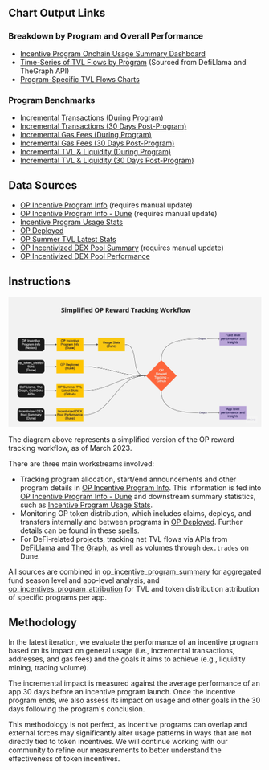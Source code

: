 ## Chart Output Links
### Breakdown by Program and Overall Performance
  - [Incentive Program Onchain Usage Summary Dashboard](https://dune.com/oplabspbc/optimism-incentive-program-usage-summary)
  - [Time-Series of TVL Flows by Program](https://static.optimism.io/op-analytics/op_rewards_tracking/img_outputs/overall/cumul_ndf_last_price.html) (Sourced from DefiLlama and TheGraph API)
   - [Program-Specific TVL Flows Charts](https://github.com/ethereum-optimism/op-analytics/tree/main/op_rewards_tracking/img_outputs/app/last_price/svg)
### Program Benchmarks
  - [Incremental Transactions (During Program)](https://static.optimism.io/op-analytics/op_rewards_tracking/img_outputs/benchmark/html/incremental_txs_annualized_per_op.html)
  - [Incremental Transactions (30 Days Post-Program)](https://static.optimism.io/op-analytics/op_rewards_tracking/img_outputs/benchmark/html/incremental_txs_after_annualized_per_op.html)
  - [Incremental Gas Fees (During Program)](https://static.optimism.io/op-analytics/op_rewards_tracking/img_outputs/benchmark/html/incremental_gas_fee_eth_annualized_per_op.html)
  - [Incremental Gas Fees (30 Days Post-Program)](https://static.optimism.io/op-analytics/op_rewards_tracking/img_outputs/benchmark/html/incremental_gas_fee_eth_after_annualized_per_op.html)
  - [Incremental TVL & Liquidity (During Program)](https://static.optimism.io/op-analytics/op_rewards_tracking/img_outputs/benchmark/html/net_tvl_per_op_during.html)
  - [Incremental TVL & Liquidity (30 Days Post-Program)](https://static.optimism.io/op-analytics/op_rewards_tracking/img_outputs/benchmark/html/net_tvl_per_op.html)

## Data Sources
- [OP Incentive Program Info](https://oplabs.notion.site/26d856d5ad7c4fda919c62e839cf6051?v=4e38174b2e994129b51dcfa127965aa4) (requires manual update)
- [OP Incentive Program Info - Dune](https://dune.com/queries/1861732) (requires manual update)
- [Incentive Program Usage Stats](https://dune.com/queries/2195796)
- [OP Deployed](https://dune.com/queries/1886707)
- [OP Summer TVL Latest Stats](https://github.com/MSilb7/msilb7-crypto-queries/blob/main/L2%20TVL/csv_outputs/op_summer_latest_stats.csv)
- [OP Incentivized DEX Pool Summary](https://dune.com/queries/1904611) (requires manual update)
- [OP Incentivized DEX Pool Performance](https://dune.com/queries/2175452/3563944)

## Instructions
![](/op_rewards_tracking/simplified_op_reward_tracking_workflow.jpg?raw=true "Simplified OP Reward Tracking Workflow")

The diagram above represents a simplified version of the OP reward tracking workflow, as of March 2023.

There are three main workstreams involved:

- Tracking program allocation, start/end announcements and other program details in [OP Incentive Program Info](https://www.notion.so/oplabs/26d856d5ad7c4fda919c62e839cf6051?v=4e38174b2e994129b51dcfa127965aa4). This information is fed into [OP Incentive Program Info - Dune](https://dune.com/queries/1861732) and downstream summary statistics, such as [Incentive Program Usage Stats](https://dune.com/queries/2195796).
- Monitoring OP token distribution, which includes claims, deploys, and transfers internally and between programs in [OP Deployed](https://dune.com/queries/1886707). Further details can be found in these [spells](https://github.com/duneanalytics/spellbook/tree/main/models/op/token_distributions/optimism).
- For DeFi-related projects, tracking net TVL flows via APIs from [DeFiLlama](https://defillama.com/) and [The Graph](https://thegraph.com/en/), as well as volumes through `dex.trades` on Dune.

All sources are combined in [op_incentive_program_summary](/op_rewards_tracking/op_incentive_program_summary.ipynb) for aggregated fund season level and app-level analysis, and [op_incentives_program_attribution](/op_rewards_tracking/op_incentives_program_attribution.ipynb) for TVL and token distribution attribution of specific programs per app.

## Methodology
In the latest iteration, we evaluate the performance of an incentive program based on its impact on general usage (i.e., incremental transactions, addresses, and gas fees) and the goals it aims to achieve (e.g., liquidity mining, trading volume).

The incremental impact is measured against the average performance of an app 30 days before an incentive program launch. Once the incentive program ends, we also assess its impact on usage and other goals in the 30 days following the program's conclusion.

This methodology is not perfect, as incentive programs can overlap and external forces may significantly alter usage patterns in ways that are not directly tied to token incentives. We will continue working with our community to refine our measurements to better understand the effectiveness of token incentives.
